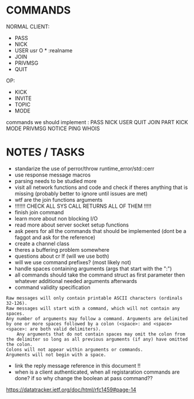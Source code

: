 # COMMANDS

NORMAL CLIENT:
- PASS
- NICK
- USER usr O * :realname
- JOIN
- PRIVMSG
- QUIT

OP:
- KICK
- INVITE
- TOPIC
- MODE

commands we should implement :
PASS
NICK
USER
QUIT
JOIN
PART
KICK
MODE
PRIVMSG
NOTICE
PING
WHOIS

# NOTES / TASKS

- standarize the use of perror/throw runtime_error/std::cerr
- use response message macros
- parsing needs to be studied more
- visit all network functions and code and check if theres anything that is missing (probably better to ignore until issues are met)
- wtf are the join functions arguments
- !!!!!!! CHECK ALL SYS CALL RETURNS ALL OF THEM !!!!!
- finish join command
- learn more about non blocking I/O
- read more about server socket setup functions
- ask peers for all the commands that should be implemented (dont be a faggot and ask for the reference)
- create a channel class
- theres a buffering problem somewhere
- questions about cr lf (will we use both)
- will we use command prefixes? (most likely not)
- handle spaces containing arguments (args that start with the ":")
- all commands should take the command struct as first parameter then whatever additional needed arguments afterwards
- command validity specification
```
Raw messages will only contain printable ASCII characters (ordinals 32-126).
Raw messages will start with a command, which will not contain any spaces.
Any number of arguments may follow a command. Arguments are delimited by one or more spaces followed by a colon (<space>: and <space><space>: are both valid delimiters).
	Any arguments that do not contain spaces may omit the colon from the delimiter so long as all previous arguments (if any) have omitted the colon.
Colons will not appear within arguments or commands.
Arguments will not begin with a space.
```
- link the reply message reference in this document !!
- when is a client authenticated, when all registaration commands are done? if so why change the boolean at pass command??


https://datatracker.ietf.org/doc/html/rfc1459#page-14	
